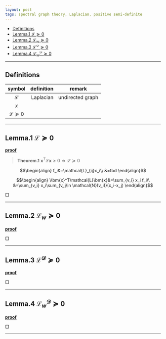 ```yaml
---
layout: post
tags: spectral graph theory, Laplacian, positive semi-definite
---
```

<script type="text/x-mathjax-config">MathJax.Hub.Config({tex2jax:{inlineMath:[['\$','\$'],['\\(','\\)']],processEscapes:true},CommonHTML: {matchFontHeight:false}});</script>
<script type="text/javascript" async src="https://cdnjs.cloudflare.com/ajax/libs/mathjax/2.7.1/MathJax.js?config=TeX-MML-AM_CHTML"></script>


<!-- @import "[TOC]" {cmd="toc" depthFrom=2 depthTo=6 orderedList=false} -->

<!-- code_chunk_output -->

- [Definitions](#definitions)
- [Lemma.1 $\mathcal{L} \succeq 0$](#lemma1-mathcall-succeq-0)
- [Lemma.2 $\mathcal{L}_w \succeq 0$](#lemma2-mathcall_w-succeq-0)
- [Lemma.3 $\mathcal{L}^\mathcal{D} \succeq 0$](#lemma3-mathcallmathcald-succeq-0)
- [Lemma.4 $\mathcal{L}_w^\mathcal{D} \succeq 0$](#lemma4-mathcall_wmathcald-succeq-0)

<!-- /code_chunk_output -->


---
## Definitions

|symbol|definition|remark|
|:--:|--:|:--:|
|$\mathcal{L}$|Laplacian|undirected graph|
|$x$|||
|$\mathcal{L}\succeq 0$|||

---
## Lemma.1 $\mathcal{L} \succeq 0$

<u>**proof**</u>

> **Theorem.1** $\bm{x}^T\mathcal{L}\bm{x}\ge 0 \Rightarrow \mathcal{L} \succeq 0$

$$\begin{align}
f_i&=\mathcal{L}_{ij}x_i\\
&=tbd
\end{align}$$

$$\begin{align}
\\bm{x}^T\mathcal{L}\bm{x}&=\sum_{v_i} x_i f_i\\
&=\sum_{v_i} x_i\sum_{v_j\in \mathcal{N}(v_i)}(x_i-x_j)
\end{align}$$

$\Box$

---
## Lemma.2 $\mathcal{L}_w \succeq 0$

<u>**proof**</u>

$\Box$

---
## Lemma.3 $\mathcal{L}^\mathcal{D} \succeq 0$

<u>**proof**</u>

$\Box$

---
## Lemma.4 $\mathcal{L}_w^\mathcal{D} \succeq 0$

<u>**proof**</u>

$\Box$

---
[^1]: 